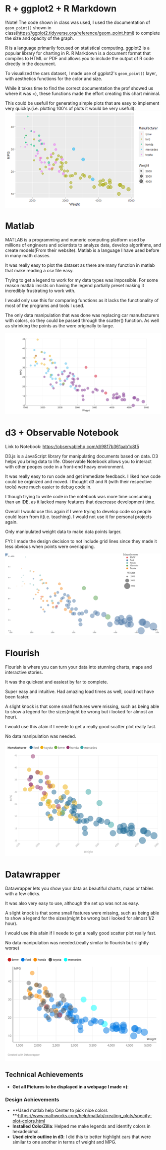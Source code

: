 # R + ggplot2 + R Markdown

!Note! The code shown in class was used, I used the documentation of `geom_point()` shown in class(https://ggplot2.tidyverse.org/reference/geom_point.html) to complete the size and opacity of the graph.

R is a language primarily focused on statistical computing.
ggplot2 is a popular library for charting in R.
R Markdown is a document format that compiles to HTML or PDF and allows you to include the output of R code directly in the document.

To visualized the cars dataset, I made use of ggplot2's `geom_point()` layer, with aesthetics functions for the color and size.

While it takes time to find the correct documentation the prof showed us where it was =), these functions made the effort creating this chart minimal.

This could be usefull for generating simple plots that are easy to implement very quickly.(i.e. plotting 100's of plots it would be very usefull).
![R](img/a2-R.png)

# Matlab

MATLAB is a programming and numeric computing platform used by millions of engineers and scientists to analyze data, develop algorithms, and create models(From their website). Matlab is a language I have used before in many math classes.

It was really easy to plot the dataset as there are many function in matlab that make reading a csv file easy.

Trying to get a legend to work for my data types was impossible. For some reason matlab insists on having the legend partially preset making it incredibly frustrating to work with.

I would only use this for comparing functions as it lacks the functionality of most of the programs and tools I used.

The only data manipulation that was done was replacing car manufacturers with colors, so they could be passed through the scatter() function. As well as shrinking the points as the were originally to large.

![matlab](img/cars-sample-matlab.png)

# d3 + Observable Notebook

Link to Notebook: https://observablehq.com/d/9817b361aab1c8f5

D3.js is a JavaScript library for manipulating documents based on data. D3 helps you bring data to life. Observable Notebook allows you to interact with other peopes code in a front-end heavy environment.

It was really easy to run code and get immediate feedback. I liked how code could be orginized and moved. I thought d3 and R (with their respective tools) were much easier to debug code in.

I though trying to write code in the notebook was more time consuming than an IDE, as it lacked many features that deacrease development time.

Overall I would use this again if I were trying to develop code so people could learn from it(i.e. teaching). I would not use it for personal projects again.

Only manipulated weight data to make data points larger.

FYI: I made the design decision to not include grid lines since they made it less obvious when points were overlapping.

![d3](img/a2-d3Plot.png)

# Flourish

Flourish is where you can turn your data into stunning charts, maps and interactive stories. 

It was the quickest and easiest by far to complete.

Super easy and intuitive. Had amazing load times as well, could not have been faster.

A slight knock is that some small features were missing, such as being able to show a legend for the sizes(might be wrong but i looked for almost an hour).

I would use this afain if I neede to get a really good scatter plot really fast.

No data manipulation was needed.

![Flourish](img/a2-flourish.png)

# Datawrapper

Datawrapper lets you show your data as beautiful charts, maps or tables with a few clicks.

It was also very easy to use, although the set up was not as easy.

A slight knock is that some small features were missing, such as being able to show a legend for the sizes(might be wrong but i looked for almost 1/2 hour).

I would use this afain if I neede to get a really good scatter plot really fast.

No data manipulation was needed.(really similar to flourish but slightly worse)

![datawrapper](img/a2-datawrapper.png)

## Technical Achievements
- **Got all Pictures to be displayed in a webpage I made =)**: 

### Design Achievements
- **Used matlab help Center to pick nice colors **:https://www.mathworks.com/help/matlab/creating_plots/specify-plot-colors.html 
- **Installed ColorZilla**: Helped me make legends and identify colors in hexadecimal.
- **Used circle outline in d3**: I did this to better highlight cars that were similar to one another in terms of weight and MPG.
